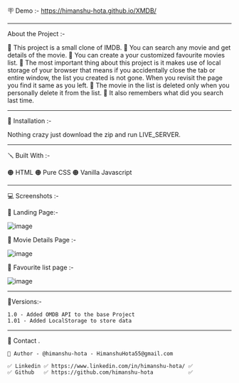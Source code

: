🪧 Demo :- https://himanshu-hota.github.io/XMDB/ 

------------------------------------------------------------------------------------------------------------------------------------------------------

About the Project :- 
  
  🔴 This project is a small clone of IMDB.
  🔴 You can search any movie and get details of the movie.
  🔴 You can create a your customized favourite movies list.
  🔴 The most important thing about this project is it makes use of local storage of your browser that means if you accidentally close the tab or entire 
      window, the list you created is not gone. When you revisit the page you find it same as you left.
  🔴 The movie in the list is deleted only when you personally delete it from the list.
  🔴 It also remembers what did you search last time.
 
------------------------------------------------------------------------------------------------------------------------------------------------------

📐 Installation :-
  
  Nothing crazy just download the zip and run LIVE_SERVER.

------------------------------------------------------------------------------------------------------------------------------------------------------

🪛 Built With :-

  🟠 HTML
  🟠 Pure CSS
  🟠 Vanilla Javascript

------------------------------------------------------------------------------------------------------------------------------------------------------

💻 Screenshots :-  
  
   🔴 Landing Page:-
   
   ![image](https://user-images.githubusercontent.com/62291769/201727183-7c0a50cf-446d-47bc-9c45-bd99657dfdc8.png)

   🔴 Movie Details Page :-
  
   ![image](https://user-images.githubusercontent.com/62291769/201727429-7fce3c9f-1302-485b-a6cb-9368c0290635.png)

   🔴 Favourite list page :-
  
   ![image](https://user-images.githubusercontent.com/62291769/201728442-8b8cd449-f682-473d-812a-f4ba985b065f.png)


  ------------------------------------------------------------------------------------------------------------------------------------------------------
  
  🚦Versions:-
  
    1.0 - Added OMDB API to the base Project
    1.01 - Added LocalStorage to store data
  
  ------------------------------------------------------------------------------------------------------------------------------------------------------
  
 🙎 Contact .

    🔗 Author - @himanshu-hota - HimanshuHota55@gmail.com

    ✅ Linkedin ✅ https://www.linkedin.com/in/himanshu-hota/ ✅
    ✅ Github   ✅ https://github.com/himanshu-hota           ✅
